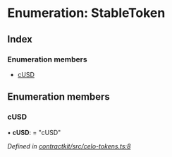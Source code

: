 # Enumeration: StableToken

## Index

### Enumeration members

* [cUSD](_celo_tokens_.stabletoken.md#cusd)

## Enumeration members

###  cUSD

• **cUSD**: = "cUSD"

*Defined in [contractkit/src/celo-tokens.ts:8](https://github.com/celo-org/celo-monorepo/blob/master/packages/sdk/contractkit/src/celo-tokens.ts#L8)*
